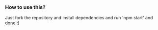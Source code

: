 

### How to use this?
Just fork the repository and install dependencies and run 'npm start' and done :)

